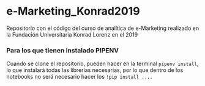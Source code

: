 # e-Marketing_Konrad2019
Repositorio con el código del curso de analítica de e-Marketing realizado en la Fundación Universitaria Konrad Lorenz en el 2019

### Para los que tienen instalado PIPENV

Cuando se clone el repositorio, pueden hacer en la terminal `pipenv install`, lo que instalará todas las librerías necesarias, por lo que dentro de los notebooks no será necesario hacer los `!pip install ....`
